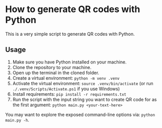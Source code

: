 # How to generate QR codes with Python

This is a very simple script to generate QR codes with Python.

## Usage

1. Make sure you have Python installed on your machine.
2. Clone the repository to your machine.
3. Open up the terminal in the cloned folder.
4. Create a virtual environment: `python -m venv .venv`
5. Activate the virtual environment: `source .venv/bin/activate` (or run `./.venv/Scripts/Activate.ps1` if you use Windows)
6. Install requirements: `pip install -r requirements.txt`
7. Run the script with the input string you want to create QR code for as the first argument: `python main.py <your-text-here>`

You may want to explore the exposed command-line options via: `python main.py -h`.
